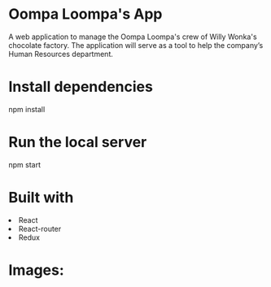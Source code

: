 #  Oompa Loompa's App

A web application to manage the Oompa Loompa's crew of Willy Wonka's chocolate factory.
The application will serve as a tool to help the company’s Human Resources department. 


# Install dependencies
npm install

# Run the local server
npm start

# Built with

<li>React</li>
<li>React-router</li>
<li>Redux</li>

# Images:


